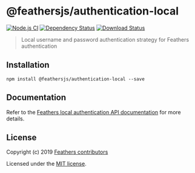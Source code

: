 # @feathersjs/authentication-local

[![Node.js CI](https://github.com/feathersjs/feathers/workflows/Node.js%20CI/badge.svg)](https://github.com/feathersjs/feathers/actions?query=workflow%3A%22Node.js+CI%22)
[![Dependency Status](https://img.shields.io/david/feathersjs/feathers.svg?style=flat-square&path=packages/authentication-local)](https://david-dm.org/feathersjs/feathers?path=packages/authentication-local)
[![Download Status](https://img.shields.io/npm/dm/@feathersjs/authentication-local.svg?style=flat-square)](https://www.npmjs.com/package/@feathersjs/authentication-local)

> Local username and password authentication strategy for Feathers authentication

## Installation

```
npm install @feathersjs/authentication-local --save
```

## Documentation

Refer to the [Feathers local authentication API documentation](https://docs.feathersjs.com/api/authentication/local.html) for more details.

## License

Copyright (c) 2019 [Feathers contributors](https://github.com/feathersjs/client/graphs/contributors)

Licensed under the [MIT license](LICENSE).
